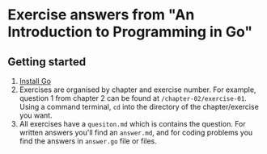 # Exercise answers from "An Introduction to Programming in Go"

## Getting started

1. [Install Go](https://golang.org/doc/install)
2. Exercises are organised by chapter and exercise number. For example, question 1 from chapter 2 can be found at `/chapter-02/exercise-01`. Using a command terminal, `cd` into the directory of the chapter/exercise you want.
3. All exercises have a `quesiton.md` which is contains the question. For written answers you'll find an `answer.md`, and for coding problems you find the answers in `answer.go` file or files.